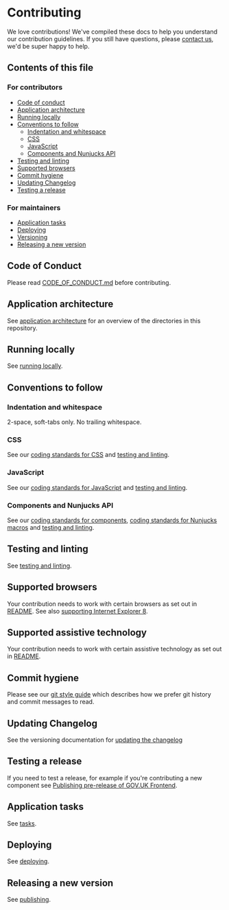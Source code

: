 # Contributing
We love contributions! We've compiled these docs to help you understand our contribution guidelines. If you still have questions, please [contact us](https://design-system.service.gov.uk/#support), we'd be super happy to help.

## Contents of this file

### For contributors
- [Code of conduct](#code-of-conduct)
- [Application architecture](#application-architecture)
- [Running locally](#running-locally)
- [Conventions to follow](#conventions-to-follow)
  - [Indentation and whitespace](#indentation-and-whitespace)
  - [CSS](#css)
  - [JavaScript](#javascript)
  - [Components and Nunjucks API](#components-and-nunjucks-api)
- [Testing and linting](#testing-and-linting)
- [Supported browsers](#supported-browsers)
- [Commit hygiene](#commit-hygiene)
- [Updating Changelog](#updating-changelog)
- [Testing a release](#testing-a-release)

### For maintainers
- [Application tasks](#running-application-tasks)
- [Deploying](#deploying)
- [Versioning](#versioning)
- [Releasing a new version](#releasing-a-new-version)


## Code of Conduct
Please read [CODE_OF_CONDUCT.md](./CODE_OF_CONDUCT.md) before contributing.

## Application architecture

See [application architecture](/docs/contributing/application-architecture.md) for an overview of the directories in this repository.

## Running locally

See [running locally](/docs/contributing/running-locally.md).

## Conventions to follow

### Indentation and whitespace

2-space, soft-tabs only. No trailing whitespace.

### CSS

See our [coding standards for CSS](/docs/contributing/coding-standards/css.md) and [testing and linting](/docs/contributing/testing-and-linting.md).

### JavaScript

See our [coding standards for JavaScript](/docs/contributing/coding-standards/js.md) and [testing and linting](/docs/contributing/testing-and-linting.md).

### Components and Nunjucks API

See our [coding standards for components](/docs/contributing/coding-standards/components.md), [coding standards for Nunjucks macros](/docs/contributing/coding-standards/nunjucks-api.md) and [testing and linting](/docs/contributing/testing-and-linting.md).

## Testing and linting

See [testing and linting](/docs/contributing/testing-and-linting.md).

## Supported browsers
Your contribution needs to work with certain browsers as set out in [README](README.md#browser-support). See also [supporting Internet Explorer 8](/docs/installation/supporting-internet-explorer-8.md).

## Supported assistive technology
Your contribution needs to work with certain assistive technology as set out in [README](README.md#assistive-technology-support).

## Commit hygiene

Please see our [git style guide](https://github.com/alphagov/styleguides/blob/master/git.md)
which describes how we prefer git history and commit messages to read.

## Updating Changelog

See the versioning documentation for [updating the changelog](/docs/contributing/versioning.md#updating-changelog)

## Testing a release
If you need to test a release, for example if you're contributing a new component see [Publishing pre-release of GOV.UK Frontend](/docs/contributing/publishing-a-pre-release.md).

## Application tasks

See [tasks](/docs/contributing/tasks.md).

## Deploying

See [deploying](/docs/contributing/deploying.md).

## Releasing a new version

See [publishing](/docs/contributing/publishing.md).
